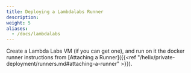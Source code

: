 ```yaml
---
title: Deploying a Lambdalabs Runner
description:
weight: 5
aliases:
  - /docs/lambdalabs
---
```


Create a Lambda Labs VM (if you can get one), and run on it the docker runner instructions from [Attaching a Runner]({{<ref "/helix/private-deployment/runners.md#attaching-a-runner" >}}).
